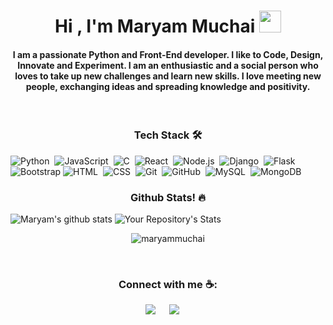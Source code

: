 <h1 align="center">Hi , I'm Maryam Muchai <img src="https://media.giphy.com/media/hvRJCLFzcasrR4ia7z/giphy.gif" width="35"></h1>
<p align="center">

<h4 align="center">I am a passionate Python and Front-End developer. I like to Code, Design, Innovate and Experiment. I am an enthusiastic and a social person who loves to take up new challenges and learn new skills. I love meeting new people, exchanging ideas and spreading knowledge and positivity.</h4>
<br>

<h3 align="center">Tech Stack 🛠️</h3>
<div>

![Python](https://img.shields.io/badge/-Python-05122A?style=flat&logo=python)&nbsp;
![JavaScript](https://img.shields.io/badge/-JavaScript-05122A?style=flat&logo=javascript)&nbsp;
![C](https://img.shields.io/badge/-C-05122A?style=flat&logo=C&logoColor=A8B9CC)&nbsp;
![React](https://img.shields.io/badge/-React-05122A?style=flat&logo=react)&nbsp;
![Node.js](https://img.shields.io/badge/-Node.js-05122A?style=flat&logo=node.js)&nbsp;
![Django](https://img.shields.io/badge/-Django-05122A?style=flat&logo=django&logoColor=092E20)&nbsp;
![Flask](https://img.shields.io/badge/-Flask-05122A?style=flat&logo=flask)&nbsp;
![Bootstrap](https://img.shields.io/badge/-Bootstrap-05122A?style=flat&logo=bootstrap&logoColor=563D7C)
![HTML](https://img.shields.io/badge/-HTML-05122A?style=flat&logo=HTML5)&nbsp;
![CSS](https://img.shields.io/badge/-CSS-05122A?style=flat&logo=CSS3&logoColor=1572B6)&nbsp;
![Git](https://img.shields.io/badge/-Git-05122A?style=flat&logo=git)&nbsp;
![GitHub](https://img.shields.io/badge/-GitHub-05122A?style=flat&logo=github)&nbsp;
![MySQL](https://img.shields.io/badge/MySQL-05122A?style=flat&logo=mysql)&nbsp;
![MongoDB](https://img.shields.io/badge/MongoDB-05122A?style=flat&logo=mongodb)&nbsp;



</div>
<h3 align="center">Github Stats! 🔥 </h3>

![Maryam's github stats](https://github-readme-stats.vercel.app/api?username=maryammuchai&theme=midnight-purple) ![Your Repository's Stats](https://github-readme-stats.vercel.app/api/top-langs/?username=maryammuchai&theme=midnight-purple)

<p align="center"><img src="https://github-readme-streak-stats.herokuapp.com/?user=maryammuchai&theme=midnight-purple" alt="maryammuchai" /></p>

<br>
<h3 align="center">Connect with me ☕:</h3>
<div align="center">

<a href="mailto:maryammuchai@gmail.com" target="_blank" style="margin-right: 2%;"><img src="https://img.shields.io/badge/Gmail-D14836?style=for-the-badge&logo=gmail&logoColor=white" target="_blank"></a> &nbsp;
 <a href="https://www.linkedin.com/in/maryam-muchai/" target="_blank" style="margin-right: 2%;"><img src="https://img.shields.io/badge/-LinkedIn-%230077B5?style=for-the-badge&logo=linkedin&logoColor=white" target="_blank"></a> &nbsp;
 
</div>

 
 


